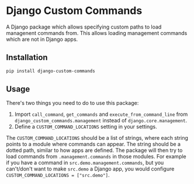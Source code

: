 # Django Custom Commands

A Django package which allows specifying custom paths to load managenent commands from. This allows loading management commands which are not in Django apps.

## Installation

```bash
pip install django-custom-commands
```

## Usage

There's two things you need to do to use this package:
1. Import `call_command`, `get_commands` and `execute_from_command_line` from `django_custom_commands.management` instead of `django.core.management`.
2. Define a `CUSTOM_COMMAND_LOCATIONS` setting in your settings.

The `CUSTOM_COMMAND_LOCATIONS` should be a list of strings, where each string points to a module where commands can appear. The string should be a dotted path, similar to how apps are defined. The package will then try to load commands from `.management.commands` in those modules. For example if you have a command in `src.demo.management.commands`, but you can't/don't want to make `src.demo` a Django app, you would configure `CUSTOM_COMMAND_LOCATIONS = ["src.demo"]`.
